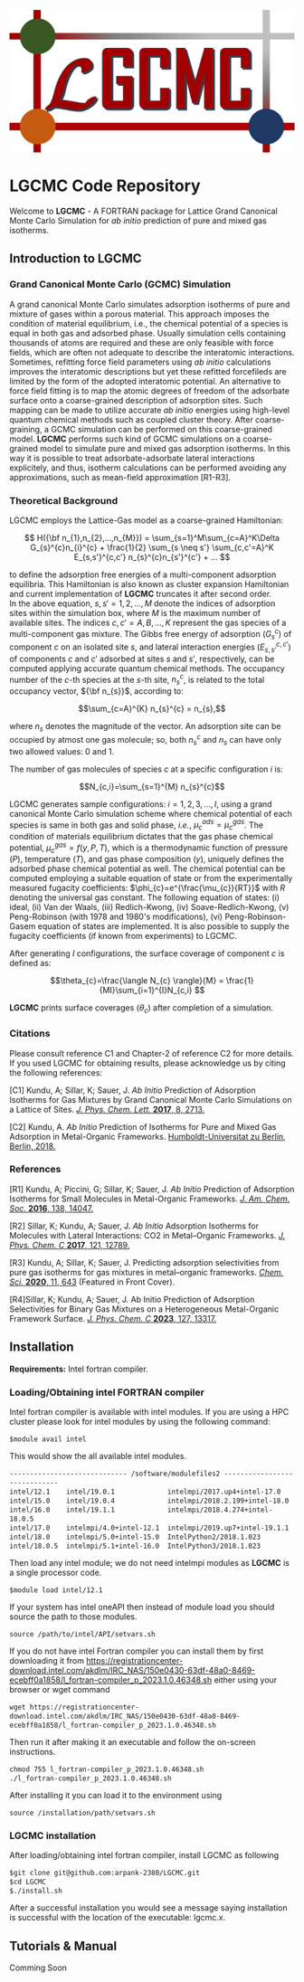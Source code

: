 ![image](LGCMC-logo.png)

# LGCMC Code Repository

Welcome to **LGCMC** - A FORTRAN package for Lattice Grand Canonical Monte Carlo Simulation for *ab initio* prediction of pure and mixed gas isotherms.

## Introduction to LGCMC

### Grand Canonical Monte Carlo (GCMC) Simulation 
A grand canonical Monte Carlo simulates adsorption isotherms of pure 
and mixture of gases within a porous material. 
This approach imposes the condition of material equilibrium, i.e., the chemical 
potential of a species is equal in both gas and adsorbed phase. 
Usually simulation cells containing thousands of atoms are required and 
these are only feasible with force fields, which are often not adequate 
to describe the interatomic interactions. 
Sometimes, refitting force field parameters using *ab initio* calculations 
improves the interatomic descriptions but yet these refitted forcefileds are 
limited by the form of the adopted interatomic potential.
An alternative to force field fitting is to map the atomic degrees of
freedom of the adsorbate surface onto a coarse-grained description of 
adsorption sites. Such mapping can be made to utilize accurate *ab initio* 
energies using high-level quantum chemical methods 
such as coupled cluster theory. 
After coarse-graining, a GCMC simulation can be performed on
this coarse-grained model. **LGCMC** performs such kind of GCMC simulations on a
coarse-grained model to simulate pure and mixed gas adsorption isotherms. 
In this way it is possible to treat adsorbate-adsorbate lateral interactions 
explicitely, and thus, isotherm calculations can be performed avoiding 
any approximations, such as mean-field approximation [R1-R3].     

### Theoretical Background 

LGCMC employs the Lattice-Gas model as a coarse-grained Hamiltonian:

```math
 H({\bf n_{1},n_{2},...,n_{M}}) = \sum_{s=1}^M\sum_{c=A}^K\Delta G_{s}^{c}n_{i}^{c} + 
 \frac{1}{2} \sum_{s \neq s'} \sum_{c,c'=A}^K E_{s,s'}^{c,c'} 
n_{s}^{c}n_{s'}^{c'} + ... 
```
to define the adsorption free energies of a multi-component 
adsorption equilibria. 
This Hamiltonian is also known as cluster expansion Hamiltonian and current 
implementation of **LGCMC** truncates it after second order.  
In the above equation, $s,s'=1,2,...,M$ denote the indices of adsorption sites 
within the simulation box, where $M$ is the maximum number of available sites. 
The indices $c,c'=A,B,...,K$ represent the gas species of a multi-component gas 
mixture. The Gibbs free energy of adsorption $(G_{s}^{c})$ of component $c$ 
on an isolated site $s$, and lateral interaction energies ($E_{s,s'}^{c,c'}$) 
of components $c$ and $c'$ adsorbed at sites $s$ and $s'$, respectively, 
can be computed applying accurate quantum chemical methods. The occupancy number
of the $c$-th species at the $s$-th site, $n_{s}^{c}$, is related to the 
total occupancy vector, ${\bf n_{s}}$, according to:

```math
\sum_{c=A}^{K} n_{s}^{c} = n_{s},
```
where $n_{s}$ denotes the magnitude of the vector.
An adsorption site can be occupied by atmost one gas molecule; so, both 
$n_{s}^{c}$ and $n_{s}$ can have only two allowed values: 0 and 1.  

The number of gas molecules of species $c$ at a specific configuration $i$ is:
```math
N_{c,i}=\sum_{s=1}^{M} n_{s}^{c}
``` 
LGCMC generates sample configurations: $i=1,2,3,...,I$, using a grand canonical 
Monte Carlo simulation scheme where chemical potential of each species is same in both gas and solid phase, *i.e.*, $\mu_{c}^{ads} = \mu_{c}^{gas}$. 
The condition of materials equilibrium dictates that the gas phase chemical 
potential, $\mu_{c}^{gas} = f(y,P,T)$, which is a thermodynamic function 
of pressure $(P)$, temperature $(T)$, and gas phase composition $(y)$, 
uniquely defines the adsorbed phase chemical potential as well. 
The chemical potential can be computed employing a suitable equation of state or
from the experimentally measured fugacity coefficients: 
$\phi_{c}=e^{\frac{\mu_{c}}{RT}}$ with $R$ denoting the universal gas constant.  The following equation of states: (i) ideal, (ii) Van der Waals, (iii) Redlich-Kwong, (iv) Soave-Redlich-Kwong, (v) Peng-Robinson (with 1978 and 1980's 
modifications), (vi) Peng-Robinson-Gasem equation of states are implemented. 
It is also possible to supply the fugacity coefficients (if known from
 experiments) to LGCMC.

After generating $I$ configurations, the surface coverage of component $c$ is 
defined as:
```math
\theta_{c}=\frac{\langle N_{c} \rangle}{M} = \frac{1}{MI}\sum_{i=1}^{I}N_{c,i} 
``` 
**LGCMC** prints surface coverages $(\theta_{c})$ after completion of a simulation. 

### Citations
Please consult reference C1 and Chapter-2 of reference C2 for more details. 
If you used LGCMC for obtaining results, please acknowledge us by citing 
the following references:

[C1] Kundu, A; Sillar, K; Sauer, J. 
*Ab Initio* Prediction of Adsorption Isotherms for Gas Mixtures 
by Grand Canonical Monte Carlo Simulations on a Lattice of Sites. 
[*J. Phys. Chem. Lett.* **2017**, 8, 2713.](https://doi.org/10.1021/acs.jpclett.7b01205) 

[C2] Kundu, A. 
*Ab Initio* Prediction of Isotherms for Pure and Mixed Gas Adsorption in 
Metal-Organic Frameworks.
[Humboldt-Universitat zu Berlin, Berlin, 2018.](http://dx.doi.org/10.13140/RG.2.2.16512.58882)

 

### References
[R1] Kundu, A; Piccini, G; Sillar, K; Sauer, J.
*Ab Initio* Prediction of Adsorption Isotherms for Small Molecules in 
Metal-Organic Frameworks.
[*J. Am. Chem. Soc.* **2016**, 138, 14047.](https://doi.org/10.1021/jacs.6b08646)

[R2] Sillar, K; Kundu, A; Sauer, J.
*Ab Initio* Adsorption Isotherms for Molecules with Lateral Interactions: 
CO2 in Metal–Organic Frameworks.
[*J. Phys. Chem. C* **2017**, 121, 12789.](https://doi.org/10.1021/acs.jpcc.7b02806)

[R3] Kundu, A; Sillar, K; Sauer, J.
Predicting adsorption selectivities from pure gas isotherms for 
gas mixtures in metal–organic frameworks.
[*Chem. Sci.* **2020**, 11, 643](https://doi.org/10.1039/C9SC03008E) (Featured in Front Cover).

[R4]Sillar, K; Kundu, A; Sauer, J.
Ab Initio Prediction of Adsorption Selectivities for Binary Gas Mixtures on a
Heterogeneous Metal-Organic Framework Surface.
[*J. Phys. Chem. C* **2023**, 127, 13317.](https://doi.org/10.1021/acs.jpcc.3c02494)

## Installation
**Requirements:** Intel fortran compiler.

### Loading/Obtaining intel FORTRAN compiler
Intel fortran compiler is available with intel modules. 
If you are using a HPC cluster please look for intel modules by using 
the following command:
```
$module avail intel
```
This would show the all available intel modules.
```
----------------------------- /software/modulefiles2 -----------------------------
intel/12.1    intel/19.0.1             intelmpi/2017.up4+intel-17.0      
intel/15.0    intel/19.0.4             intelmpi/2018.2.199+intel-18.0    
intel/16.0    intel/19.1.1             intelmpi/2018.4.274+intel-18.0.5  
intel/17.0    intelmpi/4.0+intel-12.1  intelmpi/2019.up7+intel-19.1.1    
intel/18.0    intelmpi/5.0+intel-15.0  IntelPython2/2018.1.023           
intel/18.0.5  intelmpi/5.1+intel-16.0  IntelPython3/2018.1.023 
```

Then load any intel module; we do not need intelmpi modules as **LGCMC** is a single processor code.

```
$module load intel/12.1
```

If your system has intel oneAPI then instead of module load you should source the 
path to those modules.

```
source /path/to/intel/API/setvars.sh
``` 

If you do not have intel Fortran compiler you can install them by 
first downloading it from 
https://registrationcenter-download.intel.com/akdlm/IRC_NAS/150e0430-63df-48a0-8469-ecebff0a1858/l_fortran-compiler_p_2023.1.0.46348.sh
either using your browser or wget command
```
wget https://registrationcenter-download.intel.com/akdlm/IRC_NAS/150e0430-63df-48a0-8469-ecebff0a1858/l_fortran-compiler_p_2023.1.0.46348.sh
```

Then run it after making it an executable and follow the on-screen instructions.

```
chmod 755 l_fortran-compiler_p_2023.1.0.46348.sh
./l_fortran-compiler_p_2023.1.0.46348.sh
```

After installing it you can load it to the environment using
```
source /installation/path/setvars.sh
```

### LGCMC installation

After loading/obtaining intel fortran compiler, install LGCMC as following

```
$git clone git@github.com:arpank-2380/LGCMC.git
$cd LGCMC
$./install.sh
```

After a successful installation you would see a message saying installation is successful with the location of the executable: lgcmc.x.

## Tutorials & Manual
Comming Soon

